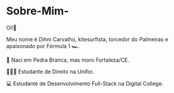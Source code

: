 # Sobre-Mim-


Oi!️🤖

Meu nome é Dihni Carvalho, kitesurfista, torcedor do Palmeiras e apaixonado por Fórmula 1 🏎.

📍 Naci em Pedra Branca, mas moro Fortaleza/CE.

👨🏻‍💻 Estudante de Direito na Unifor.

💻 Estudante de Desenvolvimento Full-Stack na Digital College.

